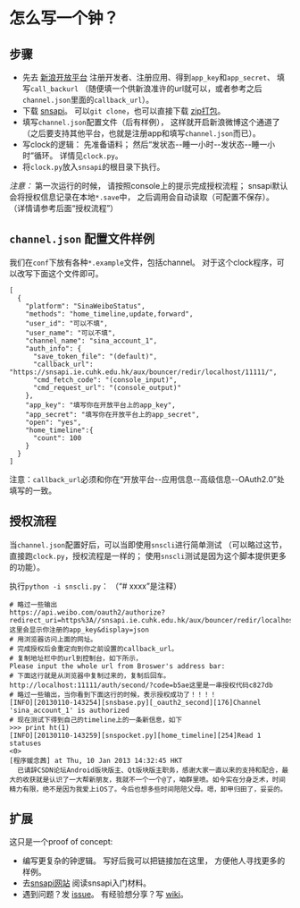 # 怎么写一个钟？

## 步骤

   * 先去
   [新浪开放平台](http://open.weibo.com/development)
   注册开发者、注册应用、得到`app_key`和`app_secret`、
   填写`call_backurl`
   （随便填一个供新浪准许的url就可以，或者参考之后`channel.json`里面的`callback_url`）。
   * 下载
   [snsapi](https://github.com/hupili/snsapi/)。
   可以`git clone`，也可以直接下载
   [zip打包](https://github.com/hupili/snsapi/archive/master.zip)。
   * 填写`channel.json`配置文件（后有样例），
   这样就开启新浪微博这个通道了
   （之后要支持其他平台，也就是注册app和填写`channel.json`而已）。
   * 写clock的逻辑：
   先准备语料；
   然后“发状态--睡一小时--发状态--睡一小时”循环。
   详情见`clock.py`。
   * 将`clock.py`放入`snsapi`的根目录下执行。

*注意：*
第一次运行的时候，
请按照console上的提示完成授权流程；
snsapi默认会将授权信息记录在本地`*.save`中，
之后调用会自动读取（可配置不保存）。
（详情请参考后面“授权流程”）

## `channel.json` 配置文件样例

我们在`conf`下放有各种`*.example`文件，包括channel。
对于这个clock程序，可以改写下面这个文件即可。

```
[
  {
    "platform": "SinaWeiboStatus", 
    "methods": "home_timeline,update,forward",
    "user_id": "可以不填", 
    "user_name": "可以不填",
    "channel_name": "sina_account_1", 
    "auth_info": {
      "save_token_file": "(default)", 
      "callback_url": "https://snsapi.ie.cuhk.edu.hk/aux/bouncer/redir/localhost/11111/", 
      "cmd_fetch_code": "(console_input)", 
      "cmd_request_url": "(console_output)"
    }, 
    "app_key": "填写你在开放平台上的app_key", 
    "app_secret": "填写你在开放平台上的app_secret", 
    "open": "yes", 
    "home_timeline":{
      "count": 100
    }
  } 
]
```

注意：`callback_url`必须和你在“开放平台--应用信息--高级信息--OAuth2.0”处填写的一致。

## 授权流程

当`channel.json`配置好后，可以当即使用`snscli`进行简单测试
（可以略过这节，直接跑`clock.py`，授权流程是一样的；
使用`snscli`测试是因为这个脚本提供更多的功能）。

执行`python -i snscli.py`：
（“# xxxx”是注释）

```
# 略过一些输出
https://api.weibo.com/oauth2/authorize?redirect_uri=https%3A//snsapi.ie.cuhk.edu.hk/aux/bouncer/redir/localhost/11111/&response_type=code&client_id=这里会显示你注册的app_key&display=json
# 用浏览器访问上面的网址。
# 完成授权后会重定向到你之前设置的callback_url。
# 复制地址栏中的url到控制台，如下所示，
Please input the whole url from Broswer's address bar:
# 下面这行就是从浏览器中复制过来的，复制后回车。
http://localhost:11111/auth/second/?code=b5ae这里是一串授权代码c827db
# 略过一些输出，当你看到下面这行的时候，表示授权成功了！！！！
[INFO][20130110-143254][snsbase.py][_oauth2_second][176]Channel 'sina_account_1' is authorized
# 现在测试下得到自己的timeline上的一条新信息，如下
>>> print ht(1)
[INFO][20130110-143259][snspocket.py][home_timeline][254]Read 1 statuses
<0>
[程序媛念茜] at Thu, 10 Jan 2013 14:32:45 HKT 
  已请辞CSDN论坛Android版块版主、Qt版块版主职务，感谢大家一直以来的支持和配合，最大的收获就是认识了一大帮新朋友，我就不一个一个@了，咱群里喷。如今实在分身乏术，时间精力有限，绝不是因为我爱上iOS了。今后也想多些时间陪陪父母。嗯，卸甲归田了，妥妥的。
```

## 扩展

这只是一个proof of concept:

   * 编写更复杂的钟逻辑。
   写好后我可以把链接加在这里，
   方便他人寻找更多的样例。
   * 去[snsapi网站](https://snsapi.ie.cuhk.edu.hk/)
   阅读snsapi入门材料。
   * 遇到问题？发
   [issue](https://github.com/hupili/snsapi/issues?state=open)。
   有经验想分享？写
   [wiki](https://github.com/hupili/snsapi/wiki)。

